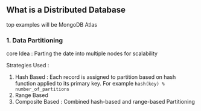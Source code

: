 ## What is a Distributed Database

top examples will be MongoDB Atlas 

### 1. Data Partitioning

core Idea : Parting the date into multiple nodes for scalability

Strategies Used :
  1. Hash Based : Each record is assigned to partition based on hash function applied to its primary key. For example `hash(key) % number_of_partitions`
  2. Range Based
  3. Composite Based : Combined hash-based and range-based Partitioning

